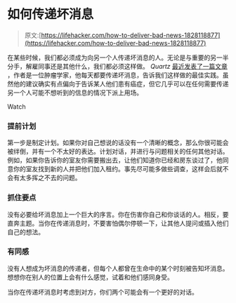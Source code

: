 # 如何传递坏消息

> 原文:[https://lifehacker.com/how-to-deliver-bad-news-1828118877](https://lifehacker.com/how-to-deliver-bad-news-1828118877)

在某些时候，我们都必须成为向另一个人传递坏消息的人。无论是与重要的另一半分手，解雇同事还是其他什么，我们都必须这样做。 *Quartz* [最近发表了一篇文章](https://qz.com/work/1336129/how-to-deliver-bad-news/) ，作者是一位肿瘤学家，他每天都要传递坏消息，告诉我们这样做的最佳实践。虽然他的建议确实有点偏向于告诉某人他们患有癌症，但它几乎可以在任何需要传递另一个人可能不想听到的信息的情况下派上用场。

Watch

### 提前计划

第一步是制定计划。如果你对自己想说的话没有一个清晰的概念，那么你很可能会被绊倒，并有一个不太好的表达。计划对话，并进行与问题相关的任何其他对话。例如，如果你告诉你的室友你需要搬出去，让他们知道你已经和房东谈过了，他同意你的室友找到新的人并把他们加入租约。事先尽可能多做些调查，这样会后就不会有太多挥之不去的问题。

### 抓住要点

没有必要给坏消息加上一个巨大的序言。你在伤害你自己和你谈话的人。相反，要直奔主题。当你在传递消息时，不要害怕偶尔停顿一下，让其他人提问或插入他们自己的想法。

### 有同感

没有人想成为坏消息的传递者，但每个人都曾在生命中的某个时刻被告知坏消息。想想你在别人的位置上会有什么感觉，试着和他们感同身受。

当你在传递坏消息时考虑到对方，你们两个可能会有一个更好的对话。